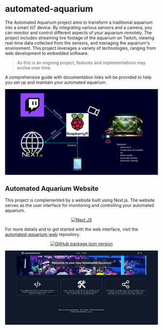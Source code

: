 # automated-aquarium

The Automated Aquarium project aims to transform a traditional aquarium into a smart IoT device. By integrating various sensors and a camera, you can monitor and control different aspects of your aquarium remotely. The project includes streaming live footage of the aquarium on Twitch, viewing real-time data collected from the sensors, and managing the aquarium's environment. This project leverages a variety of technologies, ranging from web development to embedded software.

>As this is an ongoing project, features and implementations may evolve over time.

A comprehensive guide with documentation links will be provided to help you set up and maintain your automated aquarium.

![Architecture](docs/graphics/Overview.jpg)

## Automated Aquarium Website

This project is complemented by a website built using Next.js. The website serves as the user interface for monitoring and controlling your automated aquarium.

<p align="center">
  <a href="https://automated-aquarium.vercel.app/">
    <img src="https://img.shields.io/badge/automated--aquarium--web-black?style=for-the-badge&logo=next.js&logoColor=white" alt="Next JS">
  </a>
</p>

For more details and to get started with the web interface, visit the [automated-aquarium-web](https://github.com/Joserra13/automated-aquarium-web) repository.

<p align="center">
  <a href="https://github.com/Joserra13/automated-aquarium-web">
  <img src="https://img.shields.io/github/package-json/v/Joserra13/automated-aquarium-web" alt="GitHub package.json version">
  </a>
</p>

![AutomatedAquariumWebsite](./docs/graphics/AutomatedAquariumWebsite.jpg)
